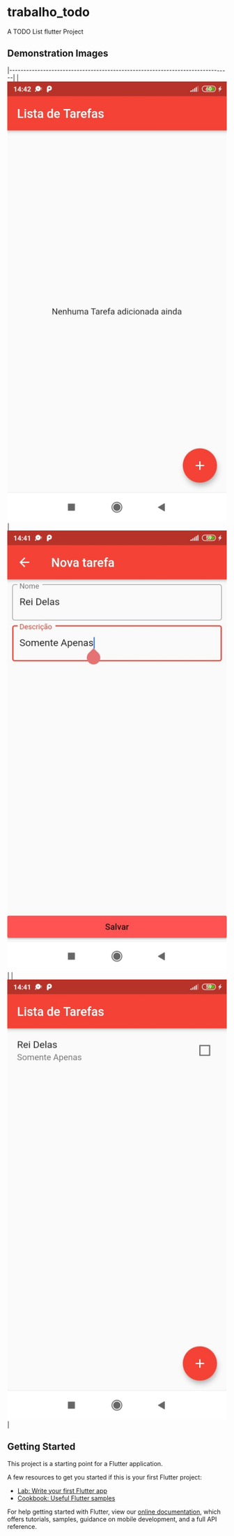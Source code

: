 # trabalho_todo

A TODO List flutter Project

## Demonstration Images
|-------------------------------------------------------------------------------|
|![](/demonstration_images/image1.jpeg)|![](/demonstration_images/image2.jpeg)|
|![](/demonstration_images/image3.jpeg)|

## Getting Started

This project is a starting point for a Flutter application.

A few resources to get you started if this is your first Flutter project:

- [Lab: Write your first Flutter app](https://flutter.dev/docs/get-started/codelab)
- [Cookbook: Useful Flutter samples](https://flutter.dev/docs/cookbook)

For help getting started with Flutter, view our
[online documentation](https://flutter.dev/docs), which offers tutorials,
samples, guidance on mobile development, and a full API reference.
